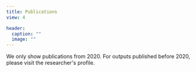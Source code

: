 ```yaml
---
title: Publications
view: 4

header:
  caption: ""
  image: ""
---
```


We only show publications from 2020. For outputs published before 2020, please visit the researcher's profile.
